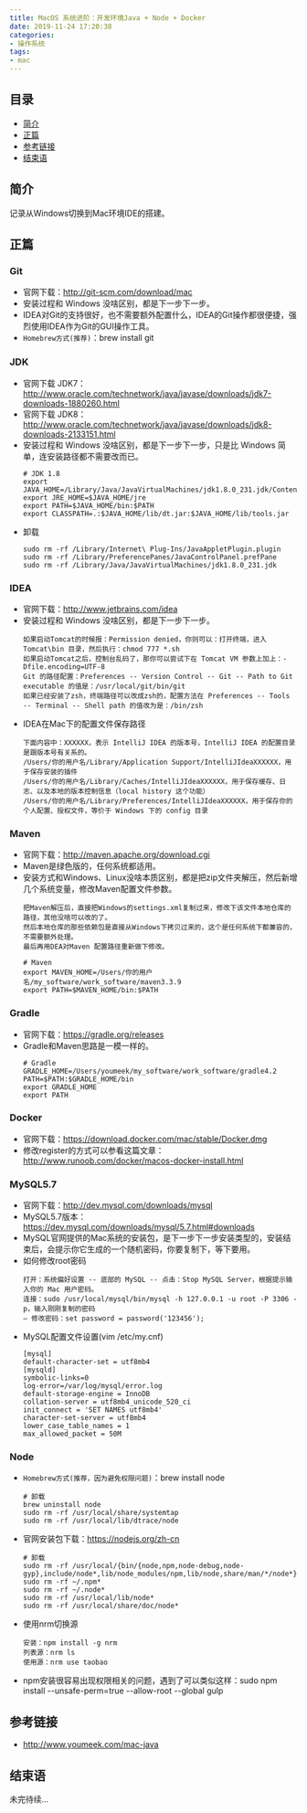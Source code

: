 ```yaml
---
title: MacOS 系统进阶：开发环境Java + Node + Docker
date: 2019-11-24 17:20:38
categories:
- 操作系统
tags:
- mac
---
```


## 目录

- [简介](#简介)
- [正篇](#正篇)
- [参考链接](#参考链接)
- [结束语](#结束语)

## 简介

记录从Windows切换到Mac环境IDE的搭建。

## 正篇

### **Git**

- 官网下载：<http://git-scm.com/download/mac>
- 安装过程和 Windows 没啥区别，都是下一步下一步。
- IDEA对Git的支持很好，也不需要额外配置什么，IDEA的Git操作都很便捷，强烈使用IDEA作为Git的GUI操作工具。
- `Homebrew方式(推荐)`：brew install git

### **JDK**

- 官网下载 JDK7：<http://www.oracle.com/technetwork/java/javase/downloads/jdk7-downloads-1880260.html>
- 官网下载 JDK8：<http://www.oracle.com/technetwork/java/javase/downloads/jdk8-downloads-2133151.html>
- 安装过程和 Windows 没啥区别，都是下一步下一步，只是比 Windows 简单，连安装路径都不需要改而已。
    ```
    # JDK 1.8
    export JAVA_HOME=/Library/Java/JavaVirtualMachines/jdk1.8.0_231.jdk/Contents/Home
    export JRE_HOME=$JAVA_HOME/jre
    export PATH=$JAVA_HOME/bin:$PATH
    export CLASSPATH=.:$JAVA_HOME/lib/dt.jar:$JAVA_HOME/lib/tools.jar
    ```
- 卸载
    ```
    sudo rm -rf /Library/Internet\ Plug-Ins/JavaAppletPlugin.plugin
    sudo rm -rf /Library/PreferencePanes/JavaControlPanel.prefPane
    sudo rm -rf /Library/Java/JavaVirtualMachines/jdk1.8.0_231.jdk
    ```
    
### **IDEA**

- 官网下载：<http://www.jetbrains.com/idea>
- 安装过程和 Windows 没啥区别，都是下一步下一步。
    ```
    如果启动Tomcat的时候报：Permission denied，你则可以：打开终端，进入 Tomcat\bin 目录，然后执行：chmod 777 *.sh
    如果启动Tomcat之后，控制台乱码了，那你可以尝试下在 Tomcat VM 参数上加上：-Dfile.encoding=UTF-8
    Git 的路径配置：Preferences -- Version Control -- Git -- Path to Git executable 的值是：/usr/local/git/bin/git
    如果已经安装了zsh，终端路径可以改成zsh的，配置方法在 Preferences -- Tools -- Terminal -- Shell path 的值改为是：/bin/zsh
    ```
- IDEA在Mac下的配置文件保存路径
    ```
    下面内容中：XXXXXX，表示 IntelliJ IDEA 的版本号，IntelliJ IDEA 的配置目录是跟版本号有关系的。
    /Users/你的用户名/Library/Application Support/IntelliJIdeaXXXXXX，用于保存安装的插件
    /Users/你的用户名/Library/Caches/IntelliJIdeaXXXXXX，用于保存缓存、日志、以及本地的版本控制信息（local history 这个功能）
    /Users/你的用户名/Library/Preferences/IntelliJIdeaXXXXXX，用于保存你的个人配置、授权文件，等价于 Windows 下的 config 目录
    ```

### **Maven**

- 官网下载：<http://maven.apache.org/download.cgi>
- Maven是绿色版的，任何系统都适用。
- 安装方式和Windows、Linux没啥本质区别，都是把zip文件夹解压，然后新增几个系统变量，修改Maven配置文件参数。
    ```
    把Maven解压后，直接把Windows的settings.xml复制过来，修改下该文件本地仓库的路径，其他没啥可以改的了。
    然后本地仓库的那些依赖包是直接从Windows下拷贝过来的，这个是任何系统下都兼容的，不需要额外处理。
    最后再用DEA对Maven 配置路径重新做下修改。
    ```
    ```
    # Maven
    export MAVEN_HOME=/Users/你的用户名/my_software/work_software/maven3.3.9
    export PATH=$MAVEN_HOME/bin:$PATH
    ```

### **Gradle**

- 官网下载：<https://gradle.org/releases>
- Gradle和Maven思路是一模一样的。
    ```
    # Gradle
    GRADLE_HOME=/Users/youmeek/my_software/work_software/gradle4.2
    PATH=$PATH:$GRADLE_HOME/bin
    export GRADLE_HOME
    export PATH
    ```

### **Docker**

- 官网下载：<https://download.docker.com/mac/stable/Docker.dmg>
- 修改register的方式可以参看这篇文章：<http://www.runoob.com/docker/macos-docker-install.html>

### **MySQL5.7**

- 官网下载：<http://dev.mysql.com/downloads/mysql>
- MySQL5.7版本：<https://dev.mysql.com/downloads/mysql/5.7.html#downloads>
- MySQL官网提供的Mac系统的安装包，是下一步下一步安装类型的，安装结束后，会提示你它生成的一个随机密码，你要复制下，等下要用。
- 如何修改root密码
    ```
    打开：系统偏好设置 -- 底部的 MySQL -- 点击：Stop MySQL Server，根据提示输入你的 Mac 用户密码。
    连接：sudo /usr/local/mysql/bin/mysql -h 127.0.0.1 -u root -P 3306 -p，输入刚刚复制的密码
    – 修改密码：set password = password('123456');
    ```
- MySQL配置文件设置(vim /etc/my.cnf)
    ```
    [mysql]
    default-character-set = utf8mb4
    [mysqld]
    symbolic-links=0
    log-error=/var/log/mysql/error.log
    default-storage-engine = InnoDB
    collation-server = utf8mb4_unicode_520_ci
    init_connect = 'SET NAMES utf8mb4'
    character-set-server = utf8mb4
    lower_case_table_names = 1
    max_allowed_packet = 50M
    ```

### **Node**

- `Homebrew方式(推荐，因为避免权限问题)`：brew install node
    ```
    # 卸载
    brew uninstall node
    sudo rm -rf /usr/local/share/systemtap
    sudo rm -rf /usr/local/lib/dtrace/node
    ```
- 官网安装包下载：<https://nodejs.org/zh-cn>
    ```
    # 卸载
    sudo rm -rf /usr/local/{bin/{node,npm,node-debug,node-gyp},include/node*,lib/node_modules/npm,lib/node,share/man/*/node*}
    sudo rm -rf ~/.npm*
    sudo rm -rf ~/.node*
    sudo rm -rf /usr/local/lib/node*
    sudo rm -rf /usr/local/share/doc/node*
    ```
- 使用nrm切换源
    ```
    安装：npm install -g nrm
    列表源：nrm ls
    使用源：nrm use taobao
    ```
- npm安装很容易出现权限相关的问题，遇到了可以类似这样：sudo npm install --unsafe-perm=true --allow-root --global gulp

## 参考链接

- <http://www.youmeek.com/mac-java>

## 结束语

未完待续...
